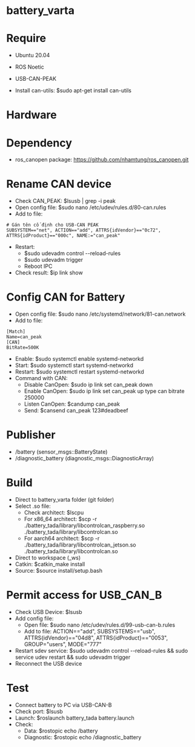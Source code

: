# battery_varta

# Require
- Ubuntu 20.04
- ROS Noetic
- USB-CAN-PEAK

- Install can-utils: $sudo apt-get install can-utils

# Hardware

# Dependency
- ros_canopen package: https://github.com/nhamtung/ros_canopen.git

# Rename CAN device
- Check CAN_PEAK: $lsusb | grep -i peak
- Open config file: $sudo nano /etc/udev/rules.d/80-can.rules
- Add to file:
```
# Gán tên cố định cho USB-CAN PEAK
SUBSYSTEM=="net", ACTION=="add", ATTRS{idVendor}=="0c72", ATTRS{idProduct}=="000c", NAME:="can_peak"
```
- Restart: 
    + $sudo udevadm control --reload-rules
    + $sudo udevadm trigger
    + Reboot IPC
- Check result: $ip link show

# Config CAN for Battery
- Open config file: $sudo nano /etc/systemd/network/81-can.network
- Add to file:
```
[Match]
Name=can_peak
[CAN]
BitRate=500K
```
- Enable: $sudo systemctl enable systemd-networkd
- Start: $sudo systemctl start systemd-networkd
- Restart: $sudo systemctl restart systemd-networkd
- Command with CAN:
    + Disable CanOpen: $sudo ip link set can_peak down
    + Enable CanOpen: $sudo ip link set can_peak up type can bitrate 250000
    + Listen CanOpen: $candump can_peak
    + Send: $cansend can_peak 123#deadbeef

# Publisher
- /battery (sensor_msgs::BatteryState)
- /diagnostic_battery (diagnostic_msgs::DiagnosticArray)

# Build
- Direct to battery_varta folder (git folder)
- Select .so file:
    + Check architect: $lscpu
    + For x86_64 architect: $scp -r ./battery_tada/library/libcontrolcan_raspberry.so ./battery_tada/library/libcontrolcan.so
    + For aarch64 architect: $scp -r ./battery_tada/library/libcontrolcan_jetson.so ./battery_tada/library/libcontrolcan.so
- Direct to workspace (_ws)
- Catkin: $catkin_make install
- Source: $source install/setup.bash

# Permit access for USB_CAN_B
- Check USB Device: $lsusb
- Add config file:
    + Open file: $sudo nano /etc/udev/rules.d/99-usb-can-b.rules
    + Add to file: ACTION=="add", SUBSYSTEMS=="usb", ATTRS{idVendor}=="04d8", ATTRS{idProduct}=="0053", GROUP="users", MODE="777"
- Restart sdev service: $sudo udevadm control --reload-rules && sudo service udev restart && sudo udevadm trigger
- Reconnect the USB device

# Test
- Connect battery to PC via USB-CAN-B
- Check port: $lsusb
- Launch: $roslaunch battery_tada battery.launch
- Check: 
    + Data: $rostopic echo /battery
    + Diagnostic: $rostopic echo /diagnostic_battery
